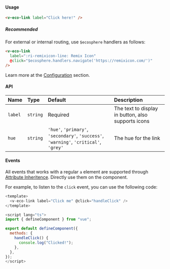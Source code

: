 #### Usage

```html
<v-eco-link label="Click here!" />
```

##### Recommended

For external or internal routing, use `$ecosphere` handlers as follows:

```html
<v-eco-link
  label=":ri-remixicon-line: Remix Icon"
  @click="$ecosphere.handlers.navigate('https://remixicon.com/')"
/>
```

Learn more at the [Configuration](/guide/configuration) section.

#### API

| Name    | Type     | Default                                                                               | Description                                        |
| :------ | :------- | :------------------------------------------------------------------------------------ | :------------------------------------------------- |
| `label` | `string` | Required                                                                              | The text to display in button, also supports icons |
| `hue`   | `string` | `'hue'`, `'primary'`, `'secondary'`, `'success'`, `'warning'`, `'critical'`, `'grey'` | The hue for the link                               |

#### Events

All events that works with a regular `a` element are supported through [Attribute Inheritence](https://vuejs.org/guide/components/attrs.html#attribute-inheritance). Directly use them on the component.

For example, to listen to the `click` event, you can use the following code:

```js
<template>
  <v-eco-link label="Click me" @click="handleClick" />
</template>

<script lang="ts">
import { defineComponent } from "vue";

export default defineComponent({
  methods: {
    handleClick() {
      console.log("Clicked!");
    },
  },
});
</script>
```
